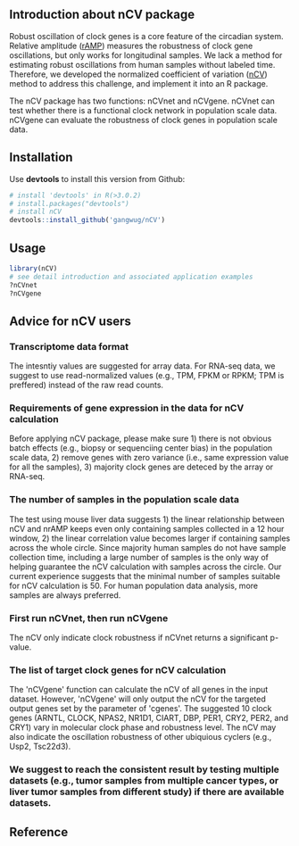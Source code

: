 ## Introduction about nCV package
Robust oscillation of clock genes is a core feature of the circadian system. Relative amplitude ([rAMP](https://journals.sagepub.com/doi/10.26599/BSA.2020.9050005)) measures the robustness of clock gene oscillations, but only works for longitudinal samples. We lack a method for estimating robust oscillations from human samples without labeled time. Therefore, we developed the normalized coefficient of variation ([nCV](https://www.biorxiv.org/content/10.1101/2021.07.28.454045v1.full)) method to address this challenge, and implement it into an R package. 

The nCV package has two functions: nCVnet and nCVgene. nCVnet can test whether there is a functional clock network in population scale data. nCVgene can evaluate the robustness of clock genes in population scale data. 

## Installation
Use **devtools** to install this version from Github:

  ```r
# install 'devtools' in R(>3.0.2)
# install.packages("devtools")
# install nCV
devtools::install_github('gangwug/nCV')
```

## Usage
```r
library(nCV)
# see detail introduction and associated application examples
?nCVnet
?nCVgene
```
## Advice for nCV users

### Transcriptome data format

The intesntiy values are suggested for array data. For RNA-seq data, we suggest to use read-normalized values (e.g., TPM, FPKM or RPKM; TPM is preffered) instead of the raw read counts. 

### Requirements of gene expression in the data for nCV calculation

Before applying nCV package, please make sure 1) there is not obvious batch effects (e.g., biopsy or sequenciing center bias) in the population scale data, 2) remove genes with zero variance (i.e., same expression value for all the samples), 3) majority clock genes are deteced by the array or RNA-seq. 

### The number of samples in the population scale data

The test using mouse liver data suggests 1) the linear relationship between nCV and nrAMP keeps even only containing samples collected in a 12 hour window, 2) the linear correlation value becomes larger if containing samples across the whole circle. Since majority human samples do not have sample collection time, including a large number of samples is the only way of helping guarantee the nCV calculation with samples across the circle. Our current experience suggests that the minimal number of samples suitable for nCV calculation is 50. For human population data analysis, more samples are always preferred. 

### First run nCVnet, then run nCVgene

The nCV only indicate clock robustness if nCVnet returns a significant p-value. 

### The list of target clock genes for nCV calculation

The 'nCVgene' function can calculate the nCV of all genes in the input dataset. However, 'nCVgene' will only output the nCV for the targeted output genes set by the parameter of 'cgenes'. The suggested 10 clock genes (ARNTL, CLOCK, NPAS2, NR1D1, CIART, DBP, PER1, CRY2, PER2, and CRY1) vary in molecular clock phase and robustness level. The nCV may also indicate the oscillation robustness of other ubiquious cyclers (e.g., Usp2, Tsc22d3). 

### We suggest to reach the consistent result by testing multiple datasets (e.g., tumor samples from multiple cancer types, or liver tumor samples from different study) if there are available datasets. 

## Reference


